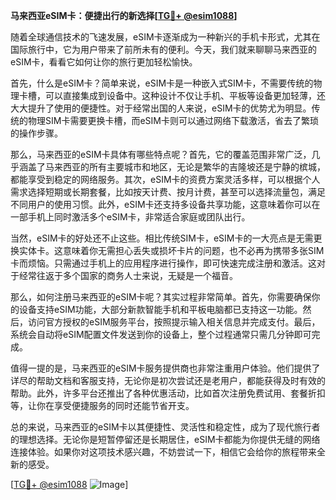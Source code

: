 **马来西亚eSIM卡：便捷出行的新选择[[TG💪+ @esim1088](https://t.me/s/esim1088)]**

随着全球通信技术的飞速发展，eSIM卡逐渐成为一种新兴的手机卡形式，尤其在国际旅行中，它为用户带来了前所未有的便利。今天，我们就来聊聊马来西亚的eSIM卡，看看它如何让你的旅行更加轻松愉快。

首先，什么是eSIM卡？简单来说，eSIM卡是一种嵌入式SIM卡，不需要传统的物理卡槽，可以直接集成到设备中。这种设计不仅让手机、平板等设备更加轻薄，还大大提升了使用的便捷性。对于经常出国的人来说，eSIM卡的优势尤为明显。传统的物理SIM卡需要更换卡槽，而eSIM卡则可以通过网络下载激活，省去了繁琐的操作步骤。

那么，马来西亚的eSIM卡具体有哪些特点呢？首先，它的覆盖范围非常广泛，几乎涵盖了马来西亚的所有主要城市和地区，无论是繁华的吉隆坡还是宁静的槟城，都能享受到稳定的网络服务。其次，eSIM卡的资费方案灵活多样，可以根据个人需求选择短期或长期套餐，比如按天计费、按月计费，甚至可以选择流量包，满足不同用户的使用习惯。此外，eSIM卡还支持多设备共享功能，这意味着你可以在一部手机上同时激活多个eSIM卡，非常适合家庭或团队出行。

当然，eSIM卡的好处还不止这些。相比传统SIM卡，eSIM卡的一大亮点是无需更换实体卡。这意味着你无需担心丢失或损坏卡片的问题，也不必再为携带多张SIM卡而烦恼。只需通过手机上的应用程序进行操作，即可快速完成注册和激活。这对于经常往返于多个国家的商务人士来说，无疑是一个福音。

那么，如何注册马来西亚的eSIM卡呢？其实过程非常简单。首先，你需要确保你的设备支持eSIM功能，大部分新款智能手机和平板电脑都已支持这一功能。然后，访问官方授权的eSIM服务平台，按照提示输入相关信息并完成支付。最后，系统会自动将eSIM配置文件发送到你的设备上，整个过程通常只需几分钟即可完成。

值得一提的是，马来西亚的eSIM卡服务提供商也非常注重用户体验。他们提供了详尽的帮助文档和客服支持，无论你是初次尝试还是老用户，都能获得及时有效的帮助。此外，许多平台还推出了各种优惠活动，比如首次注册免费试用、套餐折扣等，让你在享受便捷服务的同时还能节省开支。

总的来说，马来西亚的eSIM卡以其便捷性、灵活性和稳定性，成为了现代旅行者的理想选择。无论你是短暂停留还是长期居住，eSIM卡都能为你提供无缝的网络连接体验。如果你对这项技术感兴趣，不妨尝试一下，相信它会给你的旅程带来全新的感受。

[[TG💪+ @esim1088](https://t.me/s/esim1088) ![Image](https://i.postimg.cc/4NQfJmqS/Snipaste-2025-05-13-00-14-12.png)]